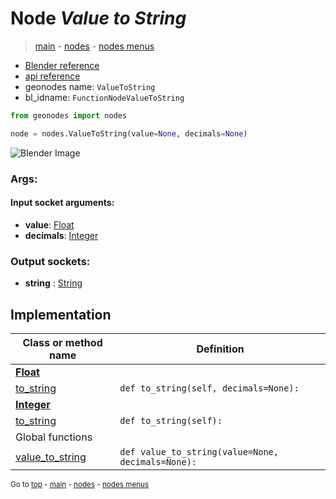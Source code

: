 # Node *Value to String*

> [main](../index.md) - [nodes](nodes.md) - [nodes menus](nodes_menus.md)

- [Blender reference](https://docs.blender.org/manual/en/latest/modeling/geometry_nodes/text/value_to_string.html)
- [api reference](https://docs.blender.org/api/current/bpy.types.FunctionNodeValueToString.html)
- geonodes name: `ValueToString`
- bl_idname: `FunctionNodeValueToString`

```python
from geonodes import nodes

node = nodes.ValueToString(value=None, decimals=None)
```

![Blender Image](https://docs.blender.org/manual/en/latest/_images/node-types_FunctionNodeValueToString.webp)

### Args:

#### Input socket arguments:

- **value**: [Float](Float.md)
- **decimals**: [Integer](Integer.md)

### Output sockets:

- **string** : [String](String.md)

## Implementation

| Class or method name | Definition |
|----------------------|------------|
| **[Float](Float.md)** |
| [to_string](Float.md#to_string) | `def to_string(self, decimals=None):` |
| **[Integer](Integer.md)** |
| [to_string](Integer.md#to_string) | `def to_string(self):` |
| Global functions |
| [value_to_string](functions.md#value_to_string) | `def value_to_string(value=None, decimals=None):` |

<sub>Go to [top](#node-Value-to-String) - [main](../index.md) - [nodes](nodes.md) - [nodes menus](nodes_menus.md)</sub>

